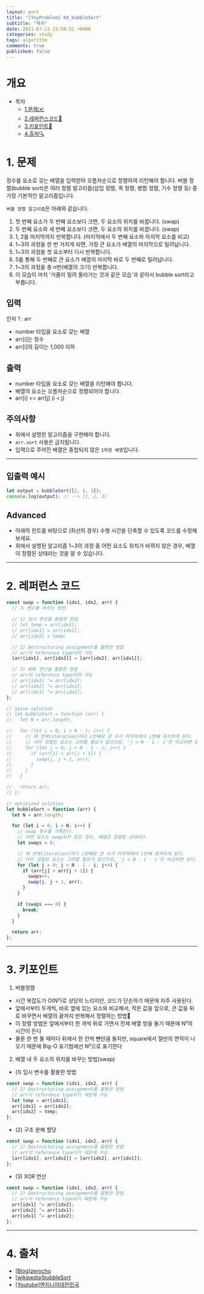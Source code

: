 ```yaml
---
layout: post
title: "[ToyProblem] 04_bubbleSort"
subtitle: "재귀"
date: 2021-07-23 22:58:51 +0900
categories: study
tags: algorithm
comments: true
published: false
---
```


# 개요

- 목차
  - [1.문제✉️](#1.문제)
  - [2.레퍼런스코드🔖](#2.레퍼런스코드)
  - [3.키포인트🔐](#3.키포인트🔑)
  - [4.출처🔍](#4.출처🔍)

# 1. 문제

정수를 요소로 갖는 배열을 입력받아 오름차순으로 정렬하여 리턴해야 합니다.
버블 정렬(bubble sort)은 여러 정렬 알고리즘(삽입 정렬, 퀵 정렬, 병합 정렬, 기수 정렬 등) 중 가장 기본적인 알고리즘입니다.

`버블 정렬 알고리즘`은 아래와 같습니다.

1. 첫 번째 요소가 두 번째 요소보다 크면, 두 요소의 위치를 바꿉니다. (swap)
2. 두 번째 요소와 세 번째 요소보다 크면, 두 요소의 위치를 바꿉니다. (swap)
3. 1, 2를 마지막까지 반복합니다. (마지막에서 두 번째 요소와 마지막 요소를 비교)
4. 1~3의 과정을 한 번 거치게 되면, 가장 큰 요소가 배열의 마지막으로 밀려납니다.
5. 1~3의 과정을 첫 요소부터 다시 반복합니다.
6. 5를 통해 두 번째로 큰 요소가 배열의 마지막 바로 두 번째로 밀려납니다.
7. 1~3의 과정을 총 n번(배열의 크기) 반복합니다.
8. 이 모습이 마치 '거품이 밀려 올라가는 것과 같은 모습'과 같아서 bubble sort라고 부릅니다.

## 입력

인자 1 : arr

- number 타입을 요소로 갖는 배열
- arr[i]는 정수
- arr[i]의 길이는 1,000 이하

## 출력

- number 타입을 요소로 갖는 배열을 리턴해야 합니다.
- 배열의 요소는 오름차순으로 정렬되어야 합니다.
- arr[i] <= arr[j] (i < j)

## 주의사항

- 위에서 설명한 알고리즘을 구현해야 합니다.
- `arr.sort` 사용은 금지됩니다.
- 입력으로 주어진 배열은 중첩되지 않은 `1차원 배열`입니다.

---

## 입출력 예시

```javascript
let output = bubbleSort([2, 1, 3]);
console.log(output); // --> [1, 2, 3]
```

## Advanced

- 아래의 힌트를 바탕으로 (최선의 경우) 수행 시간을 단축할 수 있도록 코드를 수정해보세요.
- 위에서 설명된 알고리즘 1~3의 과정 중 어떤 요소도 위치가 바뀌지 않은 경우, 배열이 정렬된 상태라는 것을 알 수 있습니다.

---

# 2. 레퍼런스 코드

```javascript
const swap = function (idx1, idx2, arr) {
  // 두 변수를 바꾸는 방법

  // 1) 임시 변수를 활용한 방법
  // let temp = arr[idx1];
  // arr[idx1] = arr[idx2];
  // arr[idx2] = temp;

  // 2) Destructuring assignment를 활용한 방법
  // arr이 reference type이라 가능
  [arr[idx1], arr[idx2]] = [arr[idx2], arr[idx1]];

  // 3) XOR 연산을 활용한 방법
  // arr이 reference type이라 가능
  // arr[idx1] ^= arr[idx2];
  // arr[idx2] ^= arr[idx1];
  // arr[idx1] ^= arr[idx2];
};

// naive solution
// let bubbleSort = function (arr) {
//   let N = arr.length;

//   for (let i = 0; i < N - 1; i++) {
//     // 매 반복(iteration)마다 i번째로 큰 수가 마지막에서 i번째 위치하게 된다.
//     // 이미 정렬된 요소는 고려할 필요가 없으므로, 'j < N - 1 - i'만 비교하면 된다.
//     for (let j = 0; j < N - 1 - i; j++) {
//       if (arr[j] > arr[j + 1]) {
//         swap(j, j + 1, arr);
//       }
//     }
//   }

//   return arr;
// };

// optimized solution
let bubbleSort = function (arr) {
  let N = arr.length;

  for (let i = 0; i < N; i++) {
    // swap 횟수를 기록한다.
    // 어떤 요소도 swap되지 않은 경우, 배열은 정렬된 상태이다.
    let swaps = 0;

    // 매 반복(iteration)마다 i번째로 큰 수가 마지막에서 i번째 위치하게 된다.
    // 이미 정렬된 요소는 고려할 필요가 없으므로, 'j < N - 1 - i'만 비교하면 된다.
    for (let j = 0; j < N - 1 - i; j++) {
      if (arr[j] > arr[j + 1]) {
        swaps++;
        swap(j, j + 1, arr);
      }
    }

    if (swaps === 0) {
      break;
    }
  }

  return arr;
};
```

---

# 3. 키포인트

1. 버블정렬

- 시간 복잡도가 O(N²)로 상당히 느리지만, 코드가 단순하기 때문에 자주 사용된다.
- 앞에서부터 두개씩, 바로 옆에 있는 요소와 비교해서, 작은 값을 앞으로, 큰 값을 뒤로 바꾸면서 배열의 끝까지 반복해서 정렬하는 방법
- 이 정렬 방법은 앞에서부터 한 개씩 뒤로 가면서 전체 배열 방을 돌기 때문에 N²의 시간이 든다
- 물론 한 번 돌 때마다 뒤에서 한 칸씩 뺀만큼 돌지만, square에서 절반의 면적이 나오기 때문에 Big-O 표기법에선 N²으로 표기한다

2. 배열 내 두 요소의 위치를 바꾸는 방법(swap)

- (1) 임시 변수를 활용한 방법

```javascript
const swap = function (idx1, idx2, arr) {
  // 2) Destructuring assignment를 활용한 방법
  // arr이 reference type이기 때문에 가능
  let temp = arr[idx1];
  arr[idx1] = arr[idx2];
  arr[idx2] = temp;
};
```

- (2) 구조 분해 할당

```javascript
const swap = function (idx1, idx2, arr) {
  // 2) Destructuring assignment를 활용한 방법
  // arr이 reference type이기 때문에 가능
  [arr[idx1], arr[idx2]] = [arr[idx2], arr[idx1]];
};
```

- (3) XOR 연산

```javascript
const swap = function (idx1, idx2, arr) {
  // 2) Destructuring assignment를 활용한 방법
  // arr이 reference type이기 때문에 가능
  arr[idx1] ^= arr[idx2];
  arr[idx2] ^= arr[idx1];
  arr[idx1] ^= arr[idx2];
};
```

---

# 4. 출처

- [[Blog]zerocho](https://www.zerocho.com/category/Algorithm/post/57f67519799d150015511c38)
- [[wikipedia]bubbleSort](https://ko.wikipedia.org/wiki/%EA%B1%B0%ED%92%88_%EC%A0%95%EB%A0%AC)
- [[Youtube]엔지니어대한민국](https://www.youtube.com/watch?v=YbsQiiubO74)
